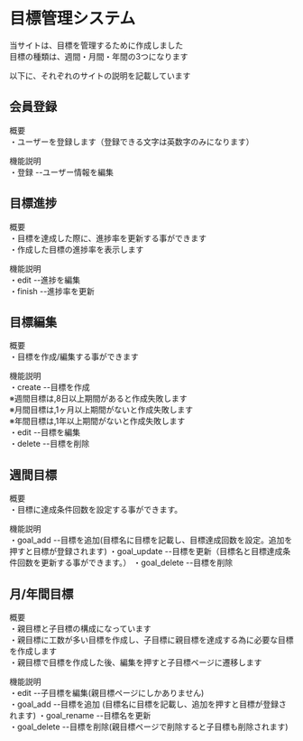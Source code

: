 # 目標管理システム
当サイトは、目標を管理するために作成しました  
目標の種類は、週間・月間・年間の3つになります  

以下に、それぞれのサイトの説明を記載しています  

## 会員登録
概要  
・ユーザーを登録します（登録できる文字は英数字のみになります） 

機能説明  
・登録  --ユーザー情報を編集    

## 目標進捗
概要  
・目標を達成した際に、進捗率を更新する事ができます  
・作成した目標の進捗率を表示します  

機能説明  
・edit  --進捗を編集  
・finish --進捗率を更新  

## 目標編集
概要  
・目標を作成/編集する事ができます  

機能説明  
・create  --目標を作成  
※週間目標は,8日以上期間があると作成失敗します  
※月間目標は,1ヶ月以上期間がないと作成失敗します    
※年間目標は,1年以上期間がないと作成失敗します  
・edit  --目標を編集  
・delete  --目標を削除  

## 週間目標
概要  
・目標に達成条件回数を設定する事ができます。

機能説明  
・goal_add  --目標を追加(目標名に目標を記載し、目標達成回数を設定。追加を押すと目標が登録されます)
・goal_update  --目標を更新（目標名と目標達成条件回数を更新する事ができます。）
・goal_delete  --目標を削除   

## 月/年間目標    
概要  
・親目標と子目標の構成になっています    
・親目標に工数が多い目標を作成し、子目標に親目標を達成する為に必要な目標を作成します  
・親目標で目標を作成した後、編集を押すと子目標ページに遷移します  

機能説明  
・edit  --子目標を編集(親目標ページにしかありません)  
・goal_add  --目標を追加 (目標名に目標を記載し、追加を押すと目標が登録されます)
・goal_rename  --目標名を更新  
・goal_delete  --目標を削除(親目標ページで削除すると子目標も削除されます)  
